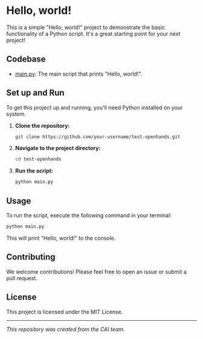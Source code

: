 # Hello, world!

This is a simple "Hello, world!" project to demonstrate the basic functionality of a Python script. It's a great starting point for your next project!

## Codebase

- [main.py](./main.py): The main script that prints "Hello, world!".

## Set up and Run

To get this project up and running, you'll need Python installed on your system.

1. **Clone the repository:**

   ```bash
   git clone https://github.com/your-username/test-openhands.git
   ```

2. **Navigate to the project directory:**

   ```bash
   cd test-openhands
   ```

3. **Run the script:**

   ```bash
   python main.py
   ```

## Usage

To run the script, execute the following command in your terminal:

```bash
python main.py
```

This will print "Hello, world!" to the console.

## Contributing

We welcome contributions! Please feel free to open an issue or submit a pull request.

## License

This project is licensed under the MIT License.

---

*This repository was created from the CAI team.*

